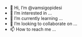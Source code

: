 - 👋 Hi, I’m @vamsigopidesi
- 👀 I’m interested in ...
- 🌱 I’m currently learning ...
- 💞️ I’m looking to collaborate on ...
- 📫 How to reach me ...

<!---
vamsigopidesi/vamsigopidesi is a ✨ special ✨ repository because its `README.md` (this file) appears on your GitHub profile.
You can click the Preview link to take a look at your changes.
--->
